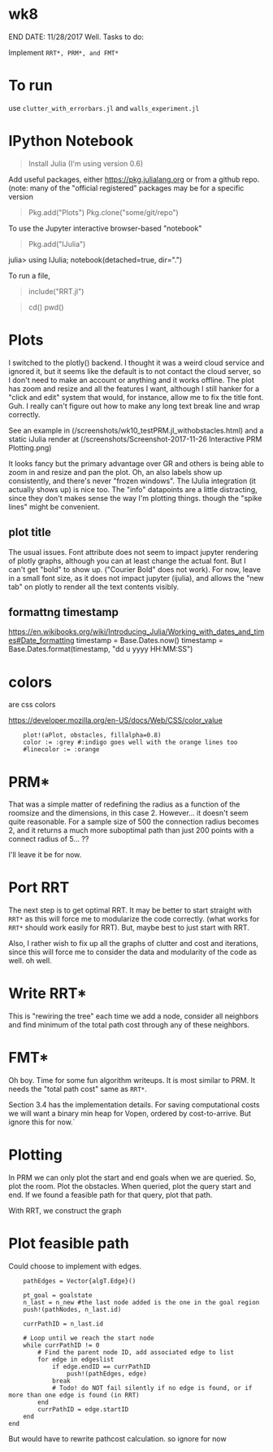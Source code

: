 # wk8
END DATE: 11/28/2017
Well. Tasks to do: 

Implement `RRT*, PRM*, and FMT*`

# To run
use 
`clutter_with_errorbars.jl`
and 
`walls_experiment.jl`


# IPython Notebook

> Install Julia (I'm using version 0.6)

Add useful packages, either https://pkg.julialang.org or from a github repo.
(note: many of the "official registered" packages may be for a specific version

> Pkg.add("Plots")
> Pkg.clone("some/git/repo")


To use the Jupyter interactive browser-based "notebook"
> Pkg.add("IJulia")

julia> using IJulia; notebook(detached=true, dir=".")



To run a file,
> include("RRT.jl")

> cd()
> pwd()



# Plots

I switched to the plotly() backend. I thought it was a weird cloud service and
ignored it, but it seems like the default is to not contact the cloud server,
so I don't need to make an account or anything and it works offline.  The plot
has zoom and resize and all the features I want, although I still hanker for a
"click and edit" system that would, for instance, allow me to fix the title
font. Guh. I really can't figure out how to make any long text break line and
wrap correctly.

See an example in (/screenshots/wk10_testPRM.jl_withobstacles.html)
and a static iJulia render at (/screenshots/Screenshot-2017-11-26 Interactive PRM Plotting.png)

It looks fancy but the primary advantage over GR and others is being able to
zoom in and resize and pan the plot. Oh, an also labels show up consistently,
and there's never "frozen windows". The IJulia integration (it actually shows
up) is nice too. The "info" datapoints are a little distracting, since they
don't makes sense the way I'm plotting things.  though the "spike
lines" might be convenient.


## plot title 

The usual issues.
Font attribute does not seem to impact jupyter rendering of plotly graphs, although you can at least change the actual font.
But I can't get "bold" to show up. ("Courier Bold" does not work).
For now, leave in a small font size, as it does not impact jupyter (ijulia),
and allows the "new tab" on plotly to render all the text contents visibly.


## formattng timestamp

<https://en.wikibooks.org/wiki/Introducing_Julia/Working_with_dates_and_times#Date_formatting>
    timestamp = Base.Dates.now()
    timestamp = Base.Dates.format(timestamp, "dd u yyyy HH:MM:SS")



# colors

are css colors

<https://developer.mozilla.org/en-US/docs/Web/CSS/color_value>

        plot!(aPlot, obstacles, fillalpha=0.8)
        color := :grey #:indigo goes well with the orange lines too
        #linecolor := :orange


# PRM*

That was a simple matter of redefining the radius as a function of the roomsize
and the dimensions, in this case 2. However... it doesn't seem quite reasonable.
For a sample size of 500 the connection radius becomes 2, and it returns a much
more suboptimal path than just 200 points with a connect radius of 5... ??

I'll leave it be for now.

#  Port RRT

The next step is to get optimal RRT. It may be better to start straight with
`RRT*` as this will force me to modularize the code correctly. (what works for
`RRT*` should work easily for RRT). But, maybe best to just start with RRT.

Also, I rather wish to fix up all the graphs of clutter and cost and iterations,
since this will force me to consider the data and modularity of the code as
well. oh well.

# Write RRT*

This is "rewiring the tree" each time we add a node, consider all neighbors and
find minimum of the total path cost through any of these neighbors.

# FMT*

Oh boy. Time for some fun algorithm writeups.
It is most similar to PRM. It needs the "total path cost" same as `RRT*`.

Section 3.4 has the implementation details. For saving computational costs we
will want a binary min heap for Vopen, ordered by cost-to-arrive. But ignore
this for now.`

# Plotting

In PRM we can only plot the start and end goals when we are queried.
So, plot the room.
Plot the obstacles.
When queried, plot the query start and end.
If we found a feasible path for that query, plot that path.

With RRT, we construct the graph 

# Plot feasible path

Could choose to implement with edges.
```
    pathEdges = Vector{algT.Edge}()

    pt_goal = goalstate
    n_last = n_new #the last node added is the one in the goal region
    push!(pathNodes, n_last.id)

    currPathID = n_last.id

    # Loop until we reach the start node
    while currPathID != 0
        # Find the parent node ID, add associated edge to list
        for edge in edgeslist
            if edge.endID == currPathID
                push!(pathEdges, edge)
            break
            # Todo! do NOT fail silently if no edge is found, or if more than one edge is found (in RRT)
        end
        currPathID = edge.startID
    end
end
```

But would have to rewrite pathcost calculation. so ignore for now

